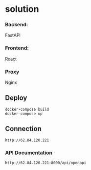 # solution

### Backend:
FastAPI
### Frontend:
React
### Proxy
Nginx

## Deploy
```docker-compose build```   
```docker-compose up```  

## Connection
```http://62.84.120.221```

### API Documentation  
```http://62.84.120.221:8000/api/openapi```
